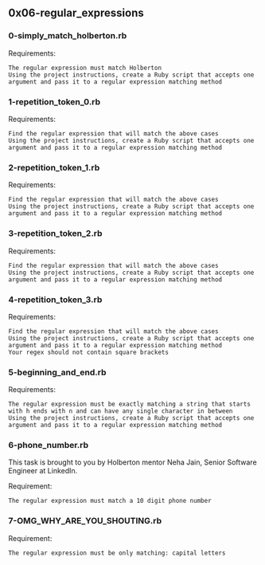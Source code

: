 ## **0x06-regular_expressions**
### **0-simply_match_holberton.rb**
Requirements:

    The regular expression must match Holberton
    Using the project instructions, create a Ruby script that accepts one argument and pass it to a regular expression matching method

### 1-repetition_token_0.rb
Requirements:

    Find the regular expression that will match the above cases
    Using the project instructions, create a Ruby script that accepts one argument and pass it to a regular expression matching method

### 2-repetition_token_1.rb
Requirements:

    Find the regular expression that will match the above cases
    Using the project instructions, create a Ruby script that accepts one argument and pass it to a regular expression matching method

### 3-repetition_token_2.rb
Requirements:

    Find the regular expression that will match the above cases
    Using the project instructions, create a Ruby script that accepts one argument and pass it to a regular expression matching method

### 4-repetition_token_3.rb
Requirements:

    Find the regular expression that will match the above cases
    Using the project instructions, create a Ruby script that accepts one argument and pass it to a regular expression matching method
    Your regex should not contain square brackets

### 5-beginning_and_end.rb
Requirements:

    The regular expression must be exactly matching a string that starts with h ends with n and can have any single character in between
    Using the project instructions, create a Ruby script that accepts one argument and pass it to a regular expression matching method

### 6-phone_number.rb
This task is brought to you by Holberton mentor Neha Jain, Senior Software Engineer at LinkedIn.

Requirement:

    The regular expression must match a 10 digit phone number

### 7-OMG_WHY_ARE_YOU_SHOUTING.rb
Requirement:

    The regular expression must be only matching: capital letters
